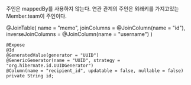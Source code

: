 주인은 mappedBy를 사용하지 않는다.
연관 관계의 주인은 외래키를 가지고있는 Member.team이 주인이다.



@JoinTable(
            name = "memo",
            joinColumns = @JoinColumn(name = "id"),
            inverseJoinColumns = @JoinColumn(name = "username")
    )



    @Expose
  	@Id
  	@GeneratedValue(generator = "UUID")
  	@GenericGenerator(name = "UUID", strategy = "org.hibernate.id.UUIDGenerator")
  	@Column(name = "recipient_id", updatable = false, nullable = false)
  	private String id;

